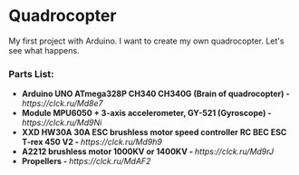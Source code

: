 <h1>Quadrocopter</h1>
My first project with Arduino. I want to create my own quadrocopter. Let's see what happens. 

<h3>Parts List:</h3>
<ul>
  <li><b>Arduino UNO ATmega328P CH340 CH340G (Brain of quadrocopter) - </b><i><a>https://clck.ru/Md8e7</a></i></li>
  <li><b>Module MPU6050 + 3-axis accelerometer, GY-521 (Gyroscope) - </b><i><a>https://clck.ru/Md9Ni</a></i></li>
  <li><b>XXD HW30A 30A ESC brushless motor speed controller RC BEC ESC T-rex 450 V2 - </b><i><a>https://clck.ru/Md9h9</a></i></li>
  <li><b>A2212 brushless motor 1000KV or 1400KV - </b><i><a>https://clck.ru/Md9rJ</a></i></li>
  <li><b>Propellers - </b><i><a>https://clck.ru/MdAF2</a></i></li>
</ul>
